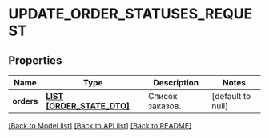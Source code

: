 # UPDATE_ORDER_STATUSES_REQUEST

## Properties
Name | Type | Description | Notes
------------ | ------------- | ------------- | -------------
**orders** | [**LIST [ORDER_STATE_DTO]**](OrderStateDTO.md) | Список заказов. | [default to null]

[[Back to Model list]](../README.md#documentation-for-models) [[Back to API list]](../README.md#documentation-for-api-endpoints) [[Back to README]](../README.md)


